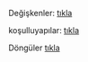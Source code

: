 Değişkenler:
[tıkla](README.md)

koşulluyapılar:
[tıkla](koşulluyapılar.md)

Döngüler
[tıkla](C++Döngüler.md)
